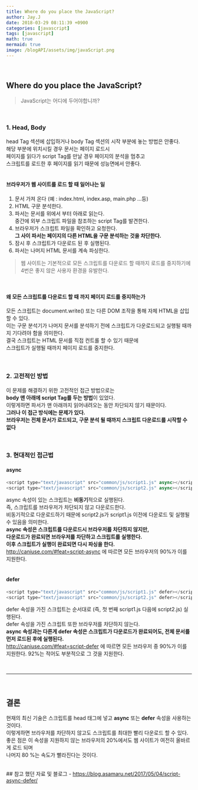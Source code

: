 ```yaml
---
title: Where do you place the JavaScript?
author: Jay.J
date: 2018-03-29 08:11:39 +0900
categories: [javascript]
tags: [javascript]
math: true
mermaid: true
image: /blogAPI/assets/img/javaScript.png
---
```


<br>

## Where do you place the JavaScript?
> JavaScript는 어디에 두어야합니까?

<br>

### 1. Head, Body
head Tag 섹션에 삽입하거나 body Tag 섹션의 시작 부분에 놓는 방법은 안좋다.  
해당 부분에 위치시킬 경우 문서는 페이지 로드시  
페이지를 읽다가 script Tag를 만날 경우 페이지의 분석을 멈추고  
스크립트를 로드한 후 페이지를 읽기 때문에 성능면에서 안좋다.  
<br>

#### 브라우저가 웹 사이트를 로드 할 때 일어나는 일
1. 문서 가져 온다 (예 : index.html, index.asp, main.php ...등)
2. HTML 구문 분석한다.
3. 파서는 문서를 위에서 부터 아래로 읽는다.  
    중간에 외부 스크립트 파일을 참조하는 script Tag를 발견한다.
4. 브라우저가 스크립트 파일을 확인하고 요청한다.  
    <b>그 사이 파서는 페이지의 다른 HTML을 구문 분석하는 것을 차단한다.</b>
5. 잠시 후 스크립트가 다운로드 된 후 실행된다.
6. 파서는 나머지 HTML 문서를 계속 파싱한다.
  
> 웹 사이트는 기본적으로 모든 스크립트를 다운로드 할 때까지 로드를 중지하기에  
> 4번은 좋지 않은 사용자 환경을 유발한다.

<br>

#### 왜 모든 스크립트를 다운로드 할 때 까지 페이지 로드를 중지하는가  

모든 스크립트는 document.write() 또는 다른 DOM 조작을 통해 자체 HTML을 삽입 할 수 있다.  
이는 구문 분석기가 나머지 문서를 분석하기 전에 스크립트가 다운로드되고 실행될 때까지 기다려야 함을 의미한다.  
결국 스크립트는 HTML 문서를 직접 컨트롤 할 수 있기 때문에  
스크립트가 실행될 때까지 페이지 로드를 중지한다.

<br>

### 2. 고전적인 방법
이 문제를 해결하기 위한 고전적인 접근 방법으로는  
<b>body 맨 아래에 script Tag를 두는 방법</b>이 있었다.  
이렇게하면 파서가 맨 아래까지 읽어내려오는 동안 차단되지 않기 때문이다.  
<b>그러나 이 접근 방식에는 문제가 있다.  
브라우저는 전체 문서가 로드되고, 구문 분석 될 때까지 스크립트 다운로드를 시작할 수 없다</b>
  
<br>
  
### 3. 현대적인 접근법

#### async
```js
<script type="text/javascript" src="common/js/script1.js" async></script>
<script type="text/javascript" src="common/js/script2.js" async></script>
```
async 속성이 있는 스크립트는 <b>비동기</b>적으로 실행된다.  
즉, 스크립트를 브라우저가 차단되지 않고 다운로드한다.  
비동기적으로 다운로드하기 때문에 script2.js가 script1.js 이전에 다운로드 및 실행될 수 있음을 의미한다.  
<b>async 속성은 스크립트를 다운로드시 브라우저를 차단하지 않지만,  
다운로드가 완료되면 브라우저를 차단하고 스크립트를 실행한다.  
이후 스크립트가 실행이 완료되면 다시 파싱을 한다.</b>  
<a href="http://caniuse.com/#feat=script-async" target="_blank">http://caniuse.com/#feat=script-async</a> 에 따르면 모든 브라우저의 90%가 이를 지원한다.  
<br>

#### defer
```js
<script type="text/javascript" src="common/js/script1.js" defer></script>
<script type="text/javascript" src="common/js/script2.js" defer></script>
```
defer 속성을 가진 스크립트는 순서대로 (즉, 첫 번째 script1.js 다음에 script2.js) 실행된다.  
defer 속성을 가진 스크립트 또한 브라우저를 차단하지 않는다.  
<b>async 속성과는 다른게 defer 속성은 스크립트가 다운로드가 완료되어도, 전체 문서를 먼저 로드된 후에 실행된다.  </b>  
<a href="http://caniuse.com/#feat=script-defer" target="_blank">http://caniuse.com/#feat=script-defer</a> 에 따르면 모든 브라우저 중 90%가 이를 지원한다. 92%는 적어도 부분적으로 그 것을 지원한다.  
   
<br>
<hr>
<br>
  
## 결론
현재의 최신 기술은 스크립트를 head 태그에 넣고 <b>async</b> 또는 <b>defer</b> 속성을 사용하는 것이다.  
이렇게하면 브라우저를 차단하지 않고도 스크립트를 최대한 빨리 다운로드 할 수 있다.  
좋은 점은 이 속성을 지원하지 않는 브라우저의 20%에서도 웹 사이트가 여전히 올바르게 로드 되며  
나머지 80 %는 속도가 빨라진다는 것이다.

<br>
## 참고 했던 자료 및 블로그  
 - <a href="https://blog.asamaru.net/2017/05/04/script-async-defer/" target="_blank">https://blog.asamaru.net/2017/05/04/script-async-defer/</a>
 
